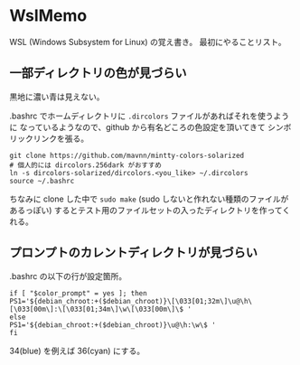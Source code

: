 # WslMemo
WSL (Windows Subsystem for Linux) の覚え書き。
最初にやることリスト。

## 一部ディレクトリの色が見づらい
黒地に濃い青は見えない。

.bashrc でホームディレクトリに `.dircolors` ファイルがあればそれを使うように
なっているようなので、github から有名どころの色設定を頂いてきて
シンボリックリンクを張る。

```
git clone https://github.com/mavnn/mintty-colors-solarized
# 個人的には dircolors.256dark がおすすめ
ln -s dircolors-solarized/dircolors.<you_like> ~/.dircolors
source ~/.bashrc
```

ちなみに clone した中で `sudo make`
(sudo しないと作れない種類のファイルがあるっぽい)
するとテスト用のファイルセットの入ったディレクトリを作ってくれる。


## プロンプトのカレントディレクトリが見づらい
.bashrc の以下の行が設定箇所。

```
if [ "$color_prompt" = yes ]; then
PS1='${debian_chroot:+($debian_chroot)}\[\033[01;32m\]\u@\h\[\033[00m\]:\[\033[01;34m\]\w\[\033[00m\]\$ '
else
PS1='${debian_chroot:+($debian_chroot)}\u@\h:\w\$ '
fi
```

34(blue) を例えば 36(cyan) にする。
